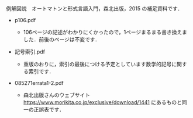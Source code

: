 例解図説　オートマトンと形式言語入門，森北出版，2015 の補足資料です．

* p106.pdf
  * 106ページの記述がわかりにくかったので，1ページまるまる書き換えました．前後のページは不変です．

* 記号索引.pdf
  * 重版のおりに，索引の最後につける予定としています数学的記号に関する索引です． 

* 085271errata1-2.pdf
  * 森北出版さんのウェブサイト
  https://www.morikita.co.jp/exclusive/download/1441
  にあるものと同一の正誤表です．
